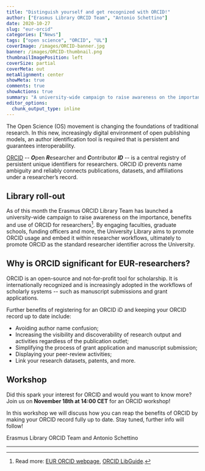 ```yaml
---
title: "Distinguish yourself and get recognized with ORCID!"
author: ["Erasmus Library ORCID Team", "Antonio Schettino"]
date: 2020-10-27
slug: "eur-orcid"
categories: ["News"]
tags: ["open science", "ORCID", "UL"]
coverImage: /images/ORCID-banner.jpg
banner: /images/ORCID-thumbnail.png
thumbnailImagePosition: left
coverSize: partial
coverMeta: out
metaAlignment: center
showMeta: true
comments: true
showActions: true
summary: "A university-wide campaign to raise awareness on the importance, benefits, and use of ORCID for researchers."
editor_options: 
  chunk_output_type: inline
---
```


The Open Science (OS) movement is changing the foundations of traditional research. In this new, increasingly digital environment of open publishing models, an author identification tool is required that is persistent and guarantees interoperability.

[ORCID](https://orcid.org/) -- ***O***pen ***R***esearcher and ***C***ontributor ***ID*** -- is a central registry of persistent unique identifiers for researchers. ORCID iD prevents name ambiguity and reliably connects publications, datasets, and affiliations under a researcher’s record.

## Library roll-out

As of this month the Erasmus ORCID Library Team has launched a university-wide campaign to raise awareness on the importance, benefits and use of ORCID for researchers[^1]. By engaging faculties, graduate schools, funding officers and more, the University Library aims to promote ORCID usage and embed it within researcher workflows, ultimately to promote ORCID as the standard researcher identifier across the University.

## Why is ORCID significant for EUR-researchers?

ORCID is an open-source and not-for-profit tool for scholarship. It is internationally recognized and is increasingly adopted in the workflows of scholarly systems -- such as manuscript submissions and grant applications.

Further benefits of registering for an ORCID iD and keeping your ORCID record up to date include:

* Avoiding author name confusion;
* Increasing the visibility and discoverability of research output and activities regardless of the publication outlet;
* Simplifying the process of grant application and manuscript submission;
* Displaying your peer-review activities;
* Link your research datasets, patents, and more. 

## Workshop

Did this spark your interest for ORCID and would you want to know more? Join us on **November 18th at 14:00 CET** for an ORCID workshop!

In this workshop we will discuss how you can reap the benefits of ORCID by making your ORCID record fully up to date. Stay tuned, further info will follow!

Erasmus Library ORCID Team and Antonio Schettino

***

[^1]: Read more: [EUR ORCID webpage](https://www.eur.nl/en/library/research-support/orcid), [ORCID LibGuide](https://libguides.eur.nl/ORCID).


